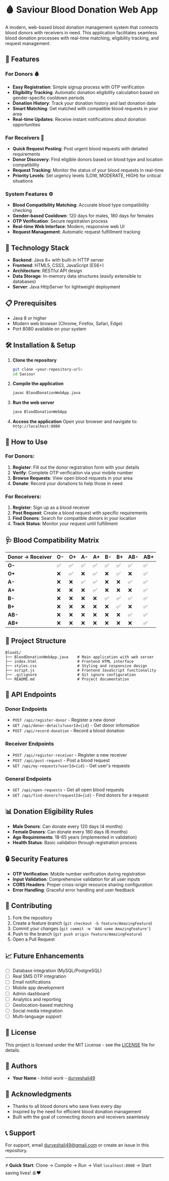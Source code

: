 # 🩸 Saviour Blood Donation Web App

A modern, web-based blood donation management system that connects blood donors with receivers in need. This application facilitates seamless blood donation processes with real-time matching, eligibility tracking, and request management.

## 🌟 Features

### For Donors 🩸
- **Easy Registration**: Simple signup process with OTP verification
- **Eligibility Tracking**: Automatic donation eligibility calculation based on gender-specific cooldown periods
- **Donation History**: Track your donation history and last donation date
- **Smart Matching**: Get matched with compatible blood requests in your area
- **Real-time Updates**: Receive instant notifications about donation opportunities

### For Receivers 🏥
- **Quick Request Posting**: Post urgent blood requests with detailed requirements
- **Donor Discovery**: Find eligible donors based on blood type and location compatibility
- **Request Tracking**: Monitor the status of your blood requests in real-time
- **Priority Levels**: Set urgency levels (LOW, MODERATE, HIGH) for critical situations

### System Features ⚙️
- **Blood Compatibility Matching**: Accurate blood type compatibility checking
- **Gender-based Cooldown**: 120 days for males, 180 days for females
- **OTP Verification**: Secure registration process
- **Real-time Web Interface**: Modern, responsive web UI
- **Request Management**: Automatic request fulfillment tracking

## 🚀 Technology Stack

- **Backend**: Java 8+ with built-in HTTP server
- **Frontend**: HTML5, CSS3, JavaScript (ES6+)
- **Architecture**: RESTful API design
- **Data Storage**: In-memory data structures (easily extensible to databases)
- **Server**: Java HttpServer for lightweight deployment

## 📋 Prerequisites

- Java 8 or higher
- Modern web browser (Chrome, Firefox, Safari, Edge)
- Port 8080 available on your system

## 🛠️ Installation & Setup

1. **Clone the repository**
   ```bash
   git clone <your-repository-url>
   cd Saviour
   ```

2. **Compile the application**
   ```bash
   javac BloodDonationWebApp.java
   ```

3. **Run the web server**
   ```bash
   java BloodDonationWebApp
   ```

4. **Access the application**
   Open your browser and navigate to: `http://localhost:8080`

## 🎯 How to Use

### For Donors:
1. **Register**: Fill out the donor registration form with your details
2. **Verify**: Complete OTP verification via your mobile number
3. **Browse Requests**: View open blood requests in your area
4. **Donate**: Record your donations to help those in need

### For Receivers:
1. **Register**: Sign up as a blood receiver
2. **Post Request**: Create a blood request with specific requirements
3. **Find Donors**: Search for compatible donors in your location
4. **Track Status**: Monitor your request until fulfillment

## 🩺 Blood Compatibility Matrix

| Donor → Receiver | O- | O+ | A- | A+ | B- | B+ | AB- | AB+ |
|------------------|----|----|----|----|----|----|-----|-----|
| **O-**           | ✅ | ✅ | ✅ | ✅ | ✅ | ✅ | ✅  | ✅  |
| **O+**           | ❌ | ✅ | ❌ | ✅ | ❌ | ✅ | ❌  | ✅  |
| **A-**           | ❌ | ❌ | ✅ | ✅ | ❌ | ❌ | ✅  | ✅  |
| **A+**           | ❌ | ❌ | ❌ | ✅ | ❌ | ❌ | ❌  | ✅  |
| **B-**           | ❌ | ❌ | ❌ | ❌ | ✅ | ✅ | ✅  | ✅  |
| **B+**           | ❌ | ❌ | ❌ | ❌ | ❌ | ✅ | ❌  | ✅  |
| **AB-**          | ❌ | ❌ | ❌ | ❌ | ❌ | ❌ | ✅  | ✅  |
| **AB+**          | ❌ | ❌ | ❌ | ❌ | ❌ | ❌ | ❌  | ✅  |

## 📁 Project Structure

```
Blood1/
├── BloodDonationWebApp.java    # Main application with web server
├── index.html                  # Frontend HTML interface
├── styles.css                  # Styling and responsive design
├── script.js                   # Frontend JavaScript functionality
├── .gitignore                  # Git ignore configuration
└── README.md                   # Project documentation
```

## 🔧 API Endpoints

### Donor Endpoints
- `POST /api/register-donor` - Register a new donor
- `GET /api/donor-details?userId={id}` - Get donor information
- `POST /api/record-donation` - Record a blood donation

### Receiver Endpoints  
- `POST /api/register-receiver` - Register a new receiver
- `POST /api/post-request` - Post a blood request
- `GET /api/my-requests?userId={id}` - Get user's requests

### General Endpoints
- `GET /api/open-requests` - Get all open blood requests
- `GET /api/find-donors?requestId={id}` - Find donors for a request

## 📊 Donation Eligibility Rules

- **Male Donors**: Can donate every 120 days (4 months)
- **Female Donors**: Can donate every 180 days (6 months)
- **Age Requirements**: 18-65 years (implemented in validation)
- **Health Status**: Basic validation through registration process

## 🔒 Security Features

- **OTP Verification**: Mobile number verification during registration
- **Input Validation**: Comprehensive validation for all user inputs
- **CORS Headers**: Proper cross-origin resource sharing configuration
- **Error Handling**: Graceful error handling and user feedback

## 🤝 Contributing

1. Fork the repository
2. Create a feature branch (`git checkout -b feature/AmazingFeature`)
3. Commit your changes (`git commit -m 'Add some AmazingFeature'`)
4. Push to the branch (`git push origin feature/AmazingFeature`)
5. Open a Pull Request

## 📈 Future Enhancements

- [ ] Database integration (MySQL/PostgreSQL)
- [ ] Real SMS OTP integration
- [ ] Email notifications
- [ ] Mobile app development
- [ ] Admin dashboard
- [ ] Analytics and reporting
- [ ] Geolocation-based matching
- [ ] Social media integration
- [ ] Multi-language support

## 📄 License

This project is licensed under the MIT License - see the [LICENSE](LICENSE) file for details.

## 👥 Authors

- **Your Name** - *Initial work* - [durveshali49](https://github.com/durveshali49)

## 🙏 Acknowledgments

- Thanks to all blood donors who save lives every day
- Inspired by the need for efficient blood donation management
- Built with the goal of connecting donors and receivers seamlessly

## 📞 Support

For support, email durveshali49@gmail.com or create an issue in this repository.

---

**⚡ Quick Start**: Clone → Compile → Run → Visit `localhost:8080` → Start saving lives! 🩸❤️
